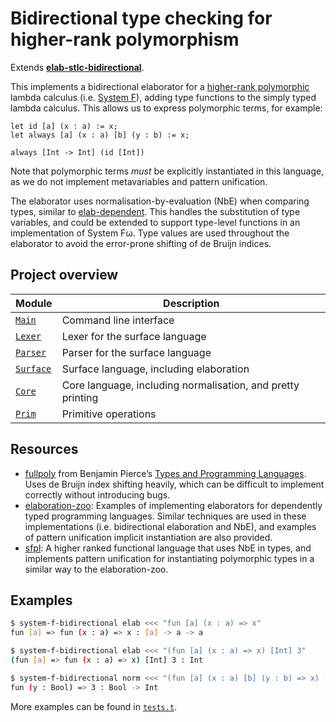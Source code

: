 # Bidirectional type checking for higher-rank polymorphism

Extends [**elab-stlc-bidirectional**](../elab-stlc-bidirectional).

This implements a bidirectional elaborator for a
[higher-rank polymorphic](https://en.wikipedia.org/wiki/Parametric_polymorphism#Higher-rank_polymorphism)
lambda calculus (i.e. [System F](https://en.wikipedia.org/wiki/System_F)),
adding type functions to the simply typed lambda calculus.
This allows us to express polymorphic terms,
for example:

```text
let id [a] (x : a) := x;
let always [a] (x : a) [b] (y : b) := x;

always [Int -> Int] (id [Int])
```

Note that polymorphic terms _must_ be explicitly instantiated in this language,
as we do not implement metavariables and pattern unification.

The elaborator uses normalisation-by-evaluation (NbE) when comparing types,
similar to [elab-dependent](../elab-dependent/).
This handles the substitution of type variables,
and could be extended to support type-level functions in an implementation of System Fω.
Type values are used throughout the elaborator to avoid the error-prone shifting of de Bruijn indices.

## Project overview

| Module        | Description                             |
| ------------- | --------------------------------------- |
| [`Main`]      | Command line interface                  |
| [`Lexer`]     | Lexer for the surface language          |
| [`Parser`]    | Parser for the surface language         |
| [`Surface`]   | Surface language, including elaboration |
| [`Core`]      | Core language, including normalisation, and pretty printing |
| [`Prim`]      | Primitive operations                    |

[`Main`]: ./main.ml
[`Lexer`]: ./lexer.ml
[`Parser`]: ./parser.mly
[`Surface`]: ./surface.ml
[`Core`]: ./core.ml
[`Prim`]: ./prim.ml

## Resources

- [fullpoly](https://github.com/mspertus/TAPL/blob/main/fullpoly) from
  Benjamin Pierce’s [Types and Programming Languages](https://www.cis.upenn.edu/~bcpierce/tapl/).
  Uses de Bruijn index shifting heavily,
  which can be difficult to implement correctly without introducing bugs.
- [elaboration-zoo](https://github.com/AndrasKovacs/elaboration-zoo/):
  Examples of implementing elaborators for dependently typed programming languages.
  Similar techniques are used in these implementations (i.e. bidirectional elaboration and NbE),
  and examples of pattern unification implicit instantiation are also provided.
- [sfpl](https://github.com/balint99/sfpl/):
  A higher ranked functional language that uses NbE in types,
  and implements pattern unification for instantiating polymorphic types
  in a similar way to the elaboration-zoo.

## Examples

```sh
$ system-f-bidirectional elab <<< "fun [a] (x : a) => x"
fun [a] => fun (x : a) => x : [a] -> a -> a
```

```sh
$ system-f-bidirectional elab <<< "(fun [a] (x : a) => x) [Int] 3"
(fun [a] => fun (x : a) => x) [Int] 3 : Int
```

```sh
$ system-f-bidirectional norm <<< "(fun [a] (x : a) [b] (y : b) => x) [Int] 3 [Bool]"
fun (y : Bool) => 3 : Bool -> Int
```

More examples can be found in [`tests.t`](tests.t).

